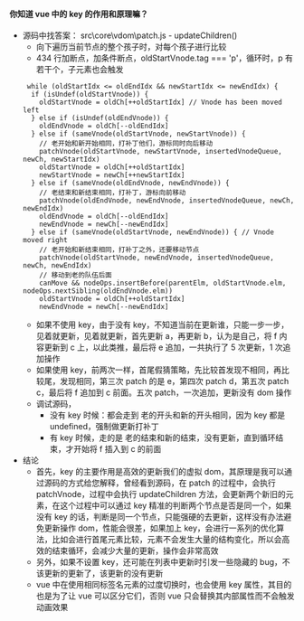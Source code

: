 #### 你知道 vue 中的 key 的作用和原理嘛？

- 源码中找答案： src\core\vdom\patch.js - updateChildren()
  - 向下遍历当前节点的整个孩子时，对每个孩子进行比较
  - 434 行加断点，加条件断点，oldStartVnode.tag === 'p'，循环时，p 有若干个，子元素也会触发
  ```
   while (oldStartIdx <= oldEndIdx && newStartIdx <= newEndIdx) {
    if (isUndef(oldStartVnode)) {
      oldStartVnode = oldCh[++oldStartIdx] // Vnode has been moved left
    } else if (isUndef(oldEndVnode)) {
      oldEndVnode = oldCh[--oldEndIdx]
    } else if (sameVnode(oldStartVnode, newStartVnode)) {
      // 老开始和新开始相同，打补丁他们，游标同时向后移动
      patchVnode(oldStartVnode, newStartVnode, insertedVnodeQueue, newCh, newStartIdx)
      oldStartVnode = oldCh[++oldStartIdx]
      newStartVnode = newCh[++newStartIdx]
    } else if (sameVnode(oldEndVnode, newEndVnode)) {
      // 老结束和新结束相同，打补丁，游标向前移动
      patchVnode(oldEndVnode, newEndVnode, insertedVnodeQueue, newCh, newEndIdx)
      oldEndVnode = oldCh[--oldEndIdx]
      newEndVnode = newCh[--newEndIdx]
    } else if (sameVnode(oldStartVnode, newEndVnode)) { // Vnode moved right
      // 老开始和新结束相同，打补丁之外，还要移动节点
      patchVnode(oldStartVnode, newEndVnode, insertedVnodeQueue, newCh, newEndIdx)
      // 移动到老的队伍后面
      canMove && nodeOps.insertBefore(parentElm, oldStartVnode.elm, nodeOps.nextSibling(oldEndVnode.elm))
      oldStartVnode = oldCh[++oldStartIdx]
      newEndVnode = newCh[--newEndIdx]
  ```
   <!-- <image src='./image/使用key.png'> -->
  - 如果不使用 key，由于没有 key，不知道当前在更新谁，只能一步一步，见着就更新，见着就更新，首先更新 a，再更新 b，认为是自己，将 f 内容更新到 c 上，以此类推，最后将 e 追加，一共执行了 5 次更新，1 次追加操作
  - 如果使用 key，前两次一样，首尾假猜策略，先比较首发现不相同，再比较尾，发现相同，第三次 patch 的是 e，第四次 patch d，第五次 patch c，最后将 f 追加到 c 前面。五次 patch，一次追加，更新没有 dom 操作
  - 调试源码，
    - 没有 key 时候：都会走到 老的开头和新的开头相同，因为 key 都是 undefined，强制做更新打补丁
    - 有 key 时候，走的是 老的结束和新的结束，没有更新，直到循环结束，才开始将 f 插入到 c 的前面
- 结论
  - 首先，key 的主要作用是高效的更新我们的虚拟 dom，其原理是我可以通过源码的方式给您解释，曾经看到源码，在 patch 的过程中，会执行 patchVnode，过程中会执行 updateChildren 方法，会更新两个新旧的元素，在这个过程中可以通过 key 精准的判断两个节点是否是同一个，如果没有 key 的话，判断是同一个节点，只能强硬的去更新，这样没有办法避免更新操作 dom，性能会很差，如果加上 key，会进行一系列的优化算法，比如会进行首尾元素比较，元素不会发生大量的结构变化，所以会高效的结束循环，会减少大量的更新，操作会非常高效
  - 另外，如果不设置 key，还可能在列表中更新时引发一些隐藏的 bug，不该更新的更新了，该更新的没有更新
  - vue 中在使用相同标签名元素的过度切换时，也会使用 key 属性，其目的也是为了让 vue 可以区分它们，否则 vue 只会替换其内部属性而不会触发动画效果
